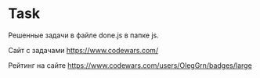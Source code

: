 # Task
Решенные задачи в файле  done.js в папке js.

Сайт с задачами https://www.codewars.com/

Рейтинг на сайте https://www.codewars.com/users/OlegGrn/badges/large
